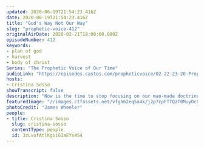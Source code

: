 ```yaml
---
updated: 2020-06-19T21:54:23.416Z
date: 2020-06-19T21:54:23.416Z
title: "God's Way Not Our Way"
slug: "prophetic-voice-412"
originalAirDate: 2020-02-21T18:00:00.000Z
episodeNumber: 412
keywords:
- plan of god
- harvest
- body of christ
Series: "The Prophetic Voice of Our Time"
audioLink: "https://episodes.castos.com/propheticvoice/02-22-23-20-Prophetic-Voice-of-our-Time-[mixdown]-01.mp3"
hosts:
- Cristina Sosso
showTranscript: false
description: "Now is the time to stop focusing on our man-made doctrines and plans. We need to focus on God's plan because it will benefit his people and the nations..."
featuredImage: "//images.ctfassets.net/vfgh62eq5a4k/j2p7cpFTTQzT0MuyDcOtC/adb741b11137dbe730832c1a405d9b1f/photo-of-pathway-surrounded-by-fir-trees-1578750__1_.jpg"
photoCredit: "James Wheeler"
people:
- title: Cristina Sosso
  slug: cristina-sosso
  contentType: people
  id: 3zLvufAtlKgiiGIaEYs4S4
---
```

